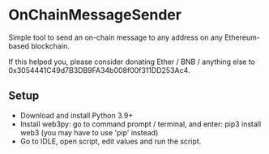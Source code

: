 # OnChainMessageSender
Simple tool to send an on-chain message to any address on any Ethereum-based blockchain.

If this helped you, please consider donating Ether / BNB / anything else to 0x3054441C49d7B3DB9FA34b008f00f311DD253Ac4.

## Setup

- Download and install Python 3.9+
- Install web3py: go to command prompt / terminal, and enter: pip3 install web3 (you may have to use 'pip' instead)
- Go to IDLE, open script, edit values and run the script.
